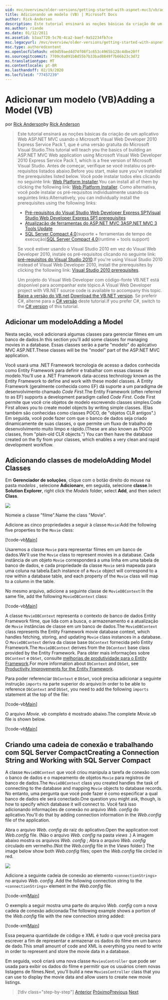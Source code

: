 ```yaml
---
uid: mvc/overview/older-versions/getting-started-with-aspnet-mvc3/vb/adding-a-model
title: Adicionando um modelo (VB) | Microsoft Docs
author: Rick-Anderson
description: Este tutorial ensinará as noções básicas da criação de um aplicativo Web ASP.NET MVC usando o Microsoft Visual Web Developer 2010 Express Service Pack 1, que é...
ms.author: riande
ms.date: 01/12/2011
ms.assetid: b3aa7720-5c78-4ca2-baef-9a52234fb7ce
msc.legacyurl: /mvc/overview/older-versions/getting-started-with-aspnet-mvc3/vb/adding-a-model
msc.type: authoredcontent
ms.openlocfilehash: e69d59aed4d74f08f1c653c4965b128c4dbe20ff
ms.sourcegitcommit: 7709c0a091b8d55b7b33bad8849f7b66b23c3d72
ms.translationtype: MT
ms.contentlocale: pt-BR
ms.lasthandoff: 02/19/2020
ms.locfileid: "77457239"
---
```

# <a name="adding-a-model-vb"></a><span data-ttu-id="18cec-103">Adicionar um modelo (VB)</span><span class="sxs-lookup"><span data-stu-id="18cec-103">Adding a Model (VB)</span></span>

<span data-ttu-id="18cec-104">por [Rick Anderson](https://twitter.com/RickAndMSFT)</span><span class="sxs-lookup"><span data-stu-id="18cec-104">by [Rick Anderson](https://twitter.com/RickAndMSFT)</span></span>

> <span data-ttu-id="18cec-105">Este tutorial ensinará as noções básicas da criação de um aplicativo Web ASP.NET MVC usando o Microsoft Visual Web Developer 2010 Express Service Pack 1, que é uma versão gratuita do Microsoft Visual Studio.</span><span class="sxs-lookup"><span data-stu-id="18cec-105">This tutorial will teach you the basics of building an ASP.NET MVC Web application using Microsoft Visual Web Developer 2010 Express Service Pack 1, which is a free version of Microsoft Visual Studio.</span></span> <span data-ttu-id="18cec-106">Antes de começar, verifique se você instalou os pré-requisitos listados abaixo.</span><span class="sxs-lookup"><span data-stu-id="18cec-106">Before you start, make sure you've installed the prerequisites listed below.</span></span> <span data-ttu-id="18cec-107">Você pode instalar todos eles clicando no seguinte link: [Web Platform Installer](https://www.microsoft.com/web/gallery/install.aspx?appid=VWD2010SP1Pack).</span><span class="sxs-lookup"><span data-stu-id="18cec-107">You can install all of them by clicking the following link: [Web Platform Installer](https://www.microsoft.com/web/gallery/install.aspx?appid=VWD2010SP1Pack).</span></span> <span data-ttu-id="18cec-108">Como alternativa, você pode instalar os pré-requisitos individualmente usando os seguintes links:</span><span class="sxs-lookup"><span data-stu-id="18cec-108">Alternatively, you can individually install the prerequisites using the following links:</span></span>
> 
> - [<span data-ttu-id="18cec-109">Pré-requisitos do Visual Studio Web Developer Express SP1</span><span class="sxs-lookup"><span data-stu-id="18cec-109">Visual Studio Web Developer Express SP1 prerequisites</span></span>](https://www.microsoft.com/web/gallery/install.aspx?appid=VWD2010SP1Pack)
> - [<span data-ttu-id="18cec-110">Atualização de ferramentas do ASP.NET MVC 3</span><span class="sxs-lookup"><span data-stu-id="18cec-110">ASP.NET MVC 3 Tools Update</span></span>](https://www.microsoft.com/web/gallery/install.aspx?appsxml=&amp;appid=MVC3)
> - <span data-ttu-id="18cec-111">[SQL Server Compact 4,0](https://www.microsoft.com/web/gallery/install.aspx?appid=SQLCE;SQLCEVSTools_4_0)(suporte + ferramentas de tempo de execução)</span><span class="sxs-lookup"><span data-stu-id="18cec-111">[SQL Server Compact 4.0](https://www.microsoft.com/web/gallery/install.aspx?appid=SQLCE;SQLCEVSTools_4_0)(runtime + tools support)</span></span>
> 
> <span data-ttu-id="18cec-112">Se você estiver usando o Visual Studio 2010 em vez do Visual Web Developer 2010, instale os pré-requisitos clicando no seguinte link: [pré-requisitos do Visual Studio 2010](https://www.microsoft.com/web/gallery/install.aspx?appsxml=&amp;appid=VS2010SP1Pack).</span><span class="sxs-lookup"><span data-stu-id="18cec-112">If you're using Visual Studio 2010 instead of Visual Web Developer 2010, install the prerequisites by clicking the following link: [Visual Studio 2010 prerequisites](https://www.microsoft.com/web/gallery/install.aspx?appsxml=&amp;appid=VS2010SP1Pack).</span></span>
> 
> <span data-ttu-id="18cec-113">Um projeto do Visual Web Developer com código-fonte VB.NET está disponível para acompanhar este tópico.</span><span class="sxs-lookup"><span data-stu-id="18cec-113">A Visual Web Developer project with VB.NET source code is available to accompany this topic.</span></span> <span data-ttu-id="18cec-114">[Baixe a versão do VB.net](https://code.msdn.microsoft.com/Introduction-to-MVC-3-10d1b098).</span><span class="sxs-lookup"><span data-stu-id="18cec-114">[Download the VB.NET version](https://code.msdn.microsoft.com/Introduction-to-MVC-3-10d1b098).</span></span> <span data-ttu-id="18cec-115">Se preferir C#, alterne para a [ C# versão](../cs/adding-a-model.md) deste tutorial.</span><span class="sxs-lookup"><span data-stu-id="18cec-115">If you prefer C#, switch to the [C# version](../cs/adding-a-model.md) of this tutorial.</span></span>

## <a name="adding-a-model"></a><span data-ttu-id="18cec-116">Adicionar um modelo</span><span class="sxs-lookup"><span data-stu-id="18cec-116">Adding a Model</span></span>

<span data-ttu-id="18cec-117">Nesta seção, você adicionará algumas classes para gerenciar filmes em um banco de dados.</span><span class="sxs-lookup"><span data-stu-id="18cec-117">In this section you'll add some classes for managing movies in a database.</span></span> <span data-ttu-id="18cec-118">Essas classes serão a parte "modelo" do aplicativo MVC ASP.NET.</span><span class="sxs-lookup"><span data-stu-id="18cec-118">These classes will be the "model" part of the ASP.NET MVC application.</span></span>

<span data-ttu-id="18cec-119">Você usará uma .NET Framework tecnologia de acesso a dados conhecida como Entity Framework para definir e trabalhar com essas classes de modelo.</span><span class="sxs-lookup"><span data-stu-id="18cec-119">You'll use a .NET Framework data-access technology known as the Entity Framework to define and work with these model classes.</span></span> <span data-ttu-id="18cec-120">A Entity Framework (geralmente conhecida como EF) dá suporte a um paradigma de desenvolvimento chamado *Code First*.</span><span class="sxs-lookup"><span data-stu-id="18cec-120">The Entity Framework (often referred to as EF) supports a development paradigm called *Code First*.</span></span> <span data-ttu-id="18cec-121">Code First permite que você crie objetos de modelo escrevendo classes simples.</span><span class="sxs-lookup"><span data-stu-id="18cec-121">Code First allows you to create model objects by writing simple classes.</span></span> <span data-ttu-id="18cec-122">(Elas também são conhecidas como classes POCO, de "objetos CLR antigos".) Em seguida, você pode fazer com que o banco de dados seja criado dinamicamente de suas classes, o que permite um fluxo de trabalho de desenvolvimento muito limpo e rápido.</span><span class="sxs-lookup"><span data-stu-id="18cec-122">(These are also known as POCO classes, from "plain-old CLR objects.") You can then have the database created on the fly from your classes, which enables a very clean and rapid development workflow.</span></span>

## <a name="adding-model-classes"></a><span data-ttu-id="18cec-123">Adicionando classes de modelo</span><span class="sxs-lookup"><span data-stu-id="18cec-123">Adding Model Classes</span></span>

<span data-ttu-id="18cec-124">Em **Gerenciador de soluções**, clique com o botão direito do mouse na pasta *modelos* , selecione **Adicionar**e, em seguida, selecione **classe**.</span><span class="sxs-lookup"><span data-stu-id="18cec-124">In **Solution Explorer**, right click the *Models* folder, select **Add**, and then select **Class**.</span></span>

![](adding-a-model/_static/image1.png)

<span data-ttu-id="18cec-125">Nomeie a classe "filme".</span><span class="sxs-lookup"><span data-stu-id="18cec-125">Name the class "Movie".</span></span>

<span data-ttu-id="18cec-126">Adicione as cinco propriedades a seguir à classe `Movie`:</span><span class="sxs-lookup"><span data-stu-id="18cec-126">Add the following five properties to the `Movie` class:</span></span>

[!code-vb[Main](adding-a-model/samples/sample1.vb)]

<span data-ttu-id="18cec-127">Usaremos a classe `Movie` para representar filmes em um banco de dados.</span><span class="sxs-lookup"><span data-stu-id="18cec-127">We'll use the `Movie` class to represent movies in a database.</span></span> <span data-ttu-id="18cec-128">Cada instância de um objeto `Movie` corresponderá a uma linha em uma tabela de banco de dados, e cada propriedade da classe `Movie` será mapeada para uma coluna na tabela.</span><span class="sxs-lookup"><span data-stu-id="18cec-128">Each instance of a `Movie` object will correspond to a row within a database table, and each property of the `Movie` class will map to a column in the table.</span></span>

<span data-ttu-id="18cec-129">No mesmo arquivo, adicione a seguinte classe de `MovieDBContext`:</span><span class="sxs-lookup"><span data-stu-id="18cec-129">In the same file, add the following `MovieDBContext` class:</span></span>

[!code-vb[Main](adding-a-model/samples/sample2.vb)]

<span data-ttu-id="18cec-130">A classe `MovieDBContext` representa o contexto de banco de dados Entity Framework filme, que lida com a busca, o armazenamento e a atualização de `Movie` instâncias de classe em um banco de dados.</span><span class="sxs-lookup"><span data-stu-id="18cec-130">The `MovieDBContext` class represents the Entity Framework movie database context, which handles fetching, storing, and updating `Movie` class instances in a database.</span></span> <span data-ttu-id="18cec-131">O `MovieDBContext` deriva da classe base `DbContext` fornecida pelo Entity Framework.</span><span class="sxs-lookup"><span data-stu-id="18cec-131">The `MovieDBContext` derives from the `DbContext` base class provided by the Entity Framework.</span></span> <span data-ttu-id="18cec-132">Para obter mais informações sobre `DbContext` e `DbSet`, consulte [melhorias de produtividade para o Entity Framework](https://blogs.msdn.com/b/efdesign/archive/2010/06/21/productivity-improvements-for-the-entity-framework.aspx?wa=wsignin1.0).</span><span class="sxs-lookup"><span data-stu-id="18cec-132">For more information about `DbContext` and `DbSet`, see [Productivity Improvements for the Entity Framework](https://blogs.msdn.com/b/efdesign/archive/2010/06/21/productivity-improvements-for-the-entity-framework.aspx?wa=wsignin1.0).</span></span>

<span data-ttu-id="18cec-133">Para poder referenciar `DbContext` e `DbSet`, você precisa adicionar a seguinte instrução `imports` na parte superior do arquivo:</span><span class="sxs-lookup"><span data-stu-id="18cec-133">In order to be able to reference `DbContext` and `DbSet`, you need to add the following `imports` statement at the top of the file:</span></span>

[!code-vb[Main](adding-a-model/samples/sample3.vb)]

<span data-ttu-id="18cec-134">O arquivo *Movie. vb* completo é mostrado abaixo.</span><span class="sxs-lookup"><span data-stu-id="18cec-134">The complete *Movie.vb* file is shown below.</span></span>

[!code-vb[Main](adding-a-model/samples/sample4.vb)]

## <a name="creating-a-connection-string-and-working-with-sql-server-compact"></a><span data-ttu-id="18cec-135">Criando uma cadeia de conexão e trabalhando com SQL Server Compact</span><span class="sxs-lookup"><span data-stu-id="18cec-135">Creating a Connection String and Working with SQL Server Compact</span></span>

<span data-ttu-id="18cec-136">A classe `MovieDBContext` que você criou manipula a tarefa de conexão com o banco de dados e o mapeamento de objetos `Movie` para registros de banco de dados.</span><span class="sxs-lookup"><span data-stu-id="18cec-136">The `MovieDBContext` class you created handles the task of connecting to the database and mapping `Movie` objects to database records.</span></span> <span data-ttu-id="18cec-137">No entanto, uma pergunta que você pode fazer é como especificar a qual banco de dados ele será conectado.</span><span class="sxs-lookup"><span data-stu-id="18cec-137">One question you might ask, though, is how to specify which database it will connect to.</span></span> <span data-ttu-id="18cec-138">Você fará isso adicionando informações de conexão no arquivo *Web. config* do aplicativo.</span><span class="sxs-lookup"><span data-stu-id="18cec-138">You'll do that by adding connection information in the *Web.config* file of the application.</span></span>

<span data-ttu-id="18cec-139">Abra o arquivo *Web. config da* raiz do aplicativo.</span><span class="sxs-lookup"><span data-stu-id="18cec-139">Open the application root *Web.config* file.</span></span> <span data-ttu-id="18cec-140">(Não o arquivo *Web. config* na pasta *views* .) A imagem abaixo mostra os arquivos *Web. config* ; Abra o arquivo *Web. config* circulado em vermelho.</span><span class="sxs-lookup"><span data-stu-id="18cec-140">(Not the *Web.config* file in the *Views* folder.) The image below show both *Web.config* files; open the *Web.config* file circled in red.</span></span>

![](adding-a-model/_static/image2.png)

<span data-ttu-id="18cec-141">Adicione a seguinte cadeia de conexão ao elemento `<connectionStrings>` no arquivo *Web. config* .</span><span class="sxs-lookup"><span data-stu-id="18cec-141">Add the following connection string to the `<connectionStrings>` element in the *Web.config* file.</span></span>

[!code-xml[Main](adding-a-model/samples/sample5.xml)]

<span data-ttu-id="18cec-142">O exemplo a seguir mostra uma parte do arquivo *Web. config* com a nova cadeia de conexão adicionada:</span><span class="sxs-lookup"><span data-stu-id="18cec-142">The following example shows a portion of the *Web.config* file with the new connection string added:</span></span>

[!code-xml[Main](adding-a-model/samples/sample6.xml)]

<span data-ttu-id="18cec-143">Essa pequena quantidade de código e XML é tudo o que você precisa para escrever a fim de representar e armazenar os dados do filme em um banco de dado.</span><span class="sxs-lookup"><span data-stu-id="18cec-143">This small amount of code and XML is everything you need to write in order to represent and store the movie data in a database.</span></span>

<span data-ttu-id="18cec-144">Em seguida, você criará uma nova classe `MoviesController` que pode ser usada para exibir os dados do filme e permitir que os usuários criem novas listagens de filmes.</span><span class="sxs-lookup"><span data-stu-id="18cec-144">Next, you'll build a new `MoviesController` class that you can use to display the movie data and allow users to create new movie listings.</span></span>

> [!div class="step-by-step"]
> <span data-ttu-id="18cec-145">[Anterior](adding-a-view.md)
> [Próximo](accessing-your-models-data-from-a-controller.md)</span><span class="sxs-lookup"><span data-stu-id="18cec-145">[Previous](adding-a-view.md)
[Next](accessing-your-models-data-from-a-controller.md)</span></span>
